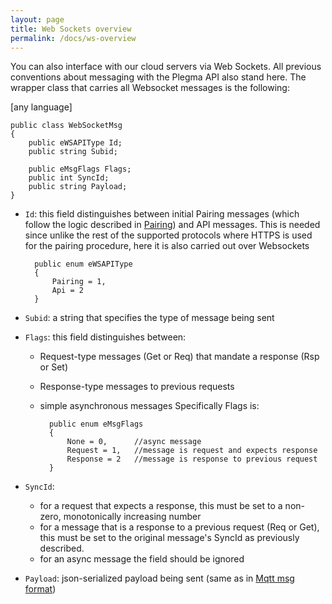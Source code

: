 ```yaml
---
layout: page
title: Web Sockets overview
permalink: /docs/ws-overview
---
```



You can also interface with our cloud servers via Web Sockets. All previous conventions about messaging with the Plegma API also stand here. The wrapper class that carries all Websocket messages is the following:

[any language]

    public class WebSocketMsg
    {
        public eWSAPIType Id;
        public string Subid;
        
        public eMsgFlags Flags;
        public int SyncId;
        public string Payload;
    }

* `Id`: this field distinguishes between initial Pairing messages (which follow the logic described in [Pairing](https://yodiwo.readme.io/v1.0/docs/pairing-overview)) and API messages. This is needed since unlike the rest of the supported protocols where HTTPS is used for the pairing procedure, here it is also carried out over Websockets

        public enum eWSAPIType
        {
            Pairing = 1,
            Api = 2
        }

* `Subid`: a string that specifies the type of message being sent

* `Flags`: this field distinguishes between:

    * Request-type messages (Get or Req) that mandate a response (Rsp or Set)
    * Response-type messages to previous requests
    * simple asynchronous messages
    Specifically Flags is:

            public enum eMsgFlags
            {
                None = 0,      //async message
                Request = 1,   //message is request and expects response
                Response = 2   //message is response to previous request
            }

* `SyncId`:
    * for a request that expects a response, this must be set to a non-zero, monotonically increasing number
    * for a message that is a response to a previous request (Req or Get), this must be set to the original message's SyncId as previously described.
    * for an async message the field should be ignored
* `Payload`: json-serialized payload being sent (same as in [Mqtt msg format](https://yodiwo.readme.io/docs/message-format))